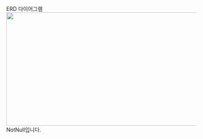 ERD 다이어그램
<img height="300" src="C:\Users\game1\Desktop\항해99\TIL\02.13\ERD 다이어그램.PNG" width="1000"/>
NotNull입니다.
